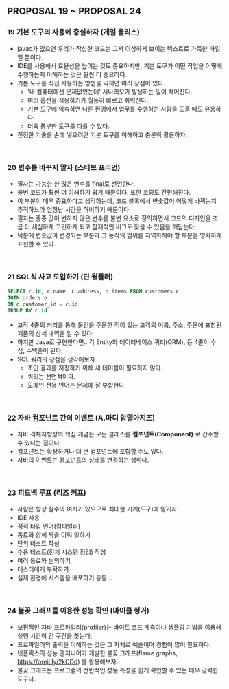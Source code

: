 ## PROPOSAL 19 ~ PROPOSAL 24

### 19 기본 도구의 사용에 충실하자 (게일 올리스)
  - javac가 없으면 우리가 작성한 코드는 그저 이상하게 보이는 텍스트로 가득한 파일일 뿐이다.
  - IDE를 사용해서 효율성을 높이는 것도 중요하지만, 기본 도구가 어떤 작업을 어떻게 수행하는지 이해하는 것은 훨씬 더 중요하다.
  - 기본 도구를 직접 사용하는 방법을 익히면 여러 장점이 있다.
    - '내 컴퓨터에선 문제없었는데' 시나리오가 발생하는 일이 적어진다.
    - 여러 옵션을 적용하기가 월등히 빠르고 쉬워진다.
    - 기본 도구에 익숙하면 다른 환경에서 업무를 수행하는 사람을 도울 때도 유용하다.
    - 더욱 풍부한 도구를 다룰 수 있다.
  - 진정한 기술을 손에 넣으려면 기본 도구를 이해하고 충분히 활용하자.

<br>

### 20 변수를 바꾸지 말자 (스티브 프리먼)
  - 필자는 가능한 한 많은 변수를 final로 선언한다.
  - 불변 코드가 훨씬 더 이해하기 쉽기 때문이다. 또한 코딩도 간편해진다.
  - 이 부분이 매우 중요하다고 생각하는데, 코드 블록에서 변숫값이 어떻게 바뀌는지 추적하느라 엄청난 시간을 허비하기 때문이다.
  - 필자는 종종 값이 변하지 않은 변수를 불변 요소로 정의하면서 코드의 디자인을 조금 더 세심하게 고민하게 되고 잠재적인 버그도 찾을 수 있음을 깨닫는다.
  - 덕분에 변숫값이 변경되는 부분과 그 동작의 범위를 지역화해야 할 부분을 명확하게 표현할 수 있다.

<br>

### 21 SQL식 사고 도입하기 (딘 웜플러)

```sql
SELECT c.id, c.name, c.address, o.items FROM customers c
JOIN orders o
ON o.customer_id = c.id
GROUP BY c.id
```

  - 고작 4줄의 커리를 통해 물건을 주문한 적이 있는 고객의 이름, 주소, 주문에 포함된 제품의 상세 내역을 알 수 있다.
  - 하지만 Java로 구현한다면.. 각 Entity와 데이터베이스 쿼리(ORM), 등 4줄이 수십, 수백줄이 된다.
  - SQL 쿼리의 장점을 생각해보자.
    - 조인 결과를 저장하기 위해 새 테이블이 필요하지 않다.
    - 쿼리는 선언적이다.
    - 도메인 전용 언어는 문제에 잘 부합한다.

<br>

### 22 자바 컴포넌트 간의 이벤트 (A.마디 압델아지즈)
  - 자바 객체지향성의 핵심 개념은 모든 클래스를 **컴포넌트(Component)** 로 간주할 수 있다는 점이다.
  - 컴포넌트는 확장하거나 더 큰 컴포넌트에 포함할 수도 있다.
  - 자바의 이벤트는 컴포넌트의 상태를 변경하는 행위다.

<br>

### 23 피드백 루프 (리즈 커프)
  - 사람은 항상 실수의 여지가 있으므로 최대한 기계(도구)에 맡기자.
  - IDE 사용
  - 정적 타입 언어(컴파일러)
  - 동료와 함께 짝을 이뤄 일하기
  - 단위 테스트 작성
  - 수용 테스트(전체 시스템 점검) 작성
  - 여러 동료와 논의하기
  - 테스터에게 부탁하기
  - 실제 환경에 시스템을 배포하기 등등 ..

<br>

### 24 불꽃 그래프를 이용한 성능 확인 (마이클 헝거)
  - 보편적인 자바 프로파일러(profiler)는 바이트 코드 계측이나 샘플링 기법을 이용해 실행 시간이 긴 구간을 찾는다.
  - 프로파일러의 출력을 이해하는 것은 그 자체로 예술이며 경험이 많이 필요하다.
  - 넷플릭스의 성능 엔지니어가 개발한 불꽃 그래프(flame graphs, https://oreil.ly/2kCDd) 를 활용해보자.
  - 불꽃 그래프는 프로그램의 전반적인 성능 특성을 쉽게 확인할 수 있는 매우 강력한 도구다.
 
 
